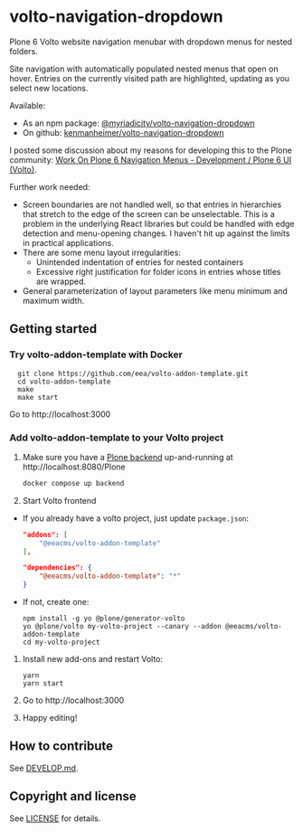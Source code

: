 # volto-navigation-dropdown

Plone 6 Volto website navigation menubar with dropdown menus for nested folders.

Site navigation with automatically populated nested menus that open on
hover.  Entries on the currently visited path are highlighted, updating as
you select new locations.

Available:

* As an npm package: [@myriadicity/volto-navigation-dropdown](https://www.npmjs.com/package/@myriadicity/volto-navigation-dropdown)
* On github: [kenmanheimer/volto-navigation-dropdown](https://github.com/kenmanheimer/volto-navigation-dropdown)

I posted some discussion about my reasons for developing this to the Plone
community: [Work On Plone 6 Navigation Menus - Development / Plone 6 UI
(Volto)](https://community.plone.org/t/work-on-plone-6-navigation-menus/16169).

Further work needed:

* Screen boundaries are not handled well, so that entries in hierarchies
  that stretch to the edge of the screen can be unselectable. This is a
  problem in the underlying React libraries but could be handled with edge
  detection and menu-opening changes. I haven't hit up against the limits
  in practical applications.
* There are some menu layout irregularities:
  * Unintended indentation of entries for nested containers
  * Excessive right justification for folder icons in entries whose titles
    are wrapped.
* General parameterization of layout parameters like menu minimum and
  maximum width.

## Getting started

### Try volto-addon-template with Docker

      git clone https://github.com/eea/volto-addon-template.git
      cd volto-addon-template
      make
      make start

Go to http://localhost:3000

### Add volto-addon-template to your Volto project

1. Make sure you have a [Plone backend](https://plone.org/download) up-and-running at http://localhost:8080/Plone

   ```Bash
   docker compose up backend
   ```

1. Start Volto frontend

* If you already have a volto project, just update `package.json`:

  ```JSON
  "addons": [
      "@eeacms/volto-addon-template"
  ],

  "dependencies": {
      "@eeacms/volto-addon-template": "*"
  }
  ```

* If not, create one:

  ```
  npm install -g yo @plone/generator-volto
  yo @plone/volto my-volto-project --canary --addon @eeacms/volto-addon-template
  cd my-volto-project
  ```

1. Install new add-ons and restart Volto:

   ```
   yarn
   yarn start
   ```

1. Go to http://localhost:3000

1. Happy editing!

## How to contribute

See [DEVELOP.md](https://github.com/eea/volto-addon-template/blob/master/DEVELOP.md).

## Copyright and license

See [LICENSE](https://github.com/eea/volto-addon-template/blob/master/LICENSE) for details.
